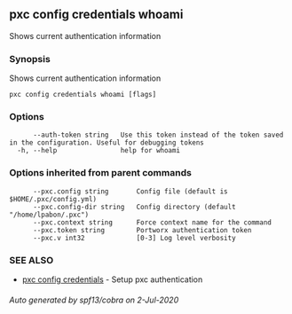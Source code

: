 ## pxc config credentials whoami

Shows current authentication information

### Synopsis

Shows current authentication information

```
pxc config credentials whoami [flags]
```

### Options

```
      --auth-token string   Use this token instead of the token saved in the configuration. Useful for debugging tokens
  -h, --help                help for whoami
```

### Options inherited from parent commands

```
      --pxc.config string       Config file (default is $HOME/.pxc/config.yml)
      --pxc.config-dir string   Config directory (default "/home/lpabon/.pxc")
      --pxc.context string      Force context name for the command
      --pxc.token string        Portworx authentication token
      --pxc.v int32             [0-3] Log level verbosity
```

### SEE ALSO

* [pxc config credentials](pxc_config_credentials.md)	 - Setup pxc authentication

###### Auto generated by spf13/cobra on 2-Jul-2020
